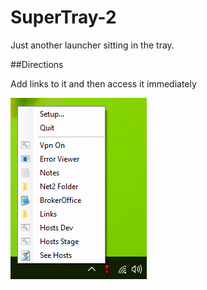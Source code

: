 # SuperTray-2
Just another launcher sitting in the tray.  

##Directions

Add links to it and then access it immediately

![Screenshot](/misc/moneyshot.png)

